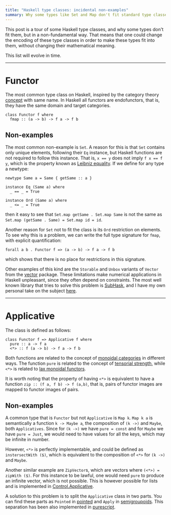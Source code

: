 ```yaml
---
title: "Haskell type classes: incidental non-examples"
summary: Why some types like Set and Map don't fit standard type classes and possible solutions
---
```


This post is a tour of some Haskell type classes, and why some types don't fit
them, but in a non-fundamental way. That means that one could change the
encoding of these type classes in order to make these types fit into them,
without changing their mathematical meaning.

This list will evolve in time.

---

# Functor

The most common type class on Haskell, inspired by the category theory
[concept](https://en.wikipedia.org/wiki/Functor) with same name. In Haskell all
functors are endofunctors, that is, they have the same domain and target
categories.

```
class Functor f where
  fmap :: (a -> b) -> f a -> f b
```

## Non-examples

The most common non-example is `Set`. A reason for this is that `Set` contains
only unique elements, following their `Eq` instance, but Haskell functions are
not required to follow this instance. That is, `x == y` does not imply `f x ==
f y`, which is the property known as [Leibniz
equality](https://en.wikipedia.org/wiki/Equality_(mathematics)#Equality_in_mathematical_logic).
If we define for any type a newtype:

```
newtype Same a = Same { getSame :: a }

instance Eq (Same a) where
  _ == _ = True

instance Ord (Same a) where
  _ <= _ = True

```

then it easy to see that `Set.map getSame . Set.map Same` is not the same as
`Set.map (getSame . Same) = Set.map id = id`.

Another reason for `Set` not to fit the class is its `Ord` restriction on
elements. To see why this is a problem, we can write the full type signature
for `fmap`, with explicit quantification:

```
forall a b . Functor f => (a -> b) -> f a -> f b
```

which shows that there is no place for restrictions in this signature.

Other examples of this kind are the `Storable` and `Unbox` variants of `Vector`
from the [vector](https://hackage.haskell.org/package/vector) package. These
limitations make numerical applications in Haskell unpleasant, since they often
depend on constraints. The most well known library that tries to solve this
problem is [SubHask](https://github.com/mikeizbicki/subhask), and I have my own
personal take on the subject
[here](https://github.com/guaraqe/constraint-classes).

---

# Applicative

The class is defined as follows:

```
class Functor f => Applicative f where
  pure :: a -> f a
  <*> :: f (a -> b) -> f a -> f b
```

Both functions are related to the concept of [monoidal
categories](https://en.wikipedia.org/wiki/Monoidal_category) in different ways.
The function `pure` is related to the concept of [tensorial
strength](https://ncatlab.org/nlab/show/tensorial+strength), while `<*>` is
related to [lax monoidal
functors](https://ncatlab.org/nlab/show/monoidal+functor).

It is worth noting that the property of having `<*>` is equivalent to have a
function `zip :: (f a, f b) -> f (a,b)`, that is, pairs of functor images are mapped
to functor images of pairs.

## Non-examples

A common type that is `Functor` but not `Applicative` is `Map k`. `Map k a` is
semantically a function `k -> Maybe a`, the composition of `(k ->)` and
`Maybe`, both `Applicatives`. Since for `(k ->)` we have `pure = const` and for
`Maybe` we have `pure = Just`, we would need to have values for all the keys,
which may be infinite in number.

However, `<*>` is perfectly implementable, and could be defined as
`instersectWith ($)`, which is equivalent to the composition of `<*>` for `(k
->)` and `Maybe`.

Another similar example are `ZipVector`s, which are vectors where `(<*>) =
zipWith ($)`. For this instance to be lawful, one would need `pure` to produce
an infinite vector, which is not possible. This is however possible for lists
and is implemented in
[Control.Applicative](http://hackage.haskell.org/package/base-4.9.1.0/docs/Control-Applicative.html#t:ZipList).

A solution to this problem is to split the `Applicative` class in two parts.
You can find these parts as `Pointed` in
[pointed](https://hackage.haskell.org/package/pointed) and `Apply` in
[semigroupoids](https://hackage.haskell.org/package/semigroupoids).  This
separation has been also implemented in
[purescript](https://pursuit.purescript.org/packages/purescript-prelude/3.1.0/docs/Control.Apply).
